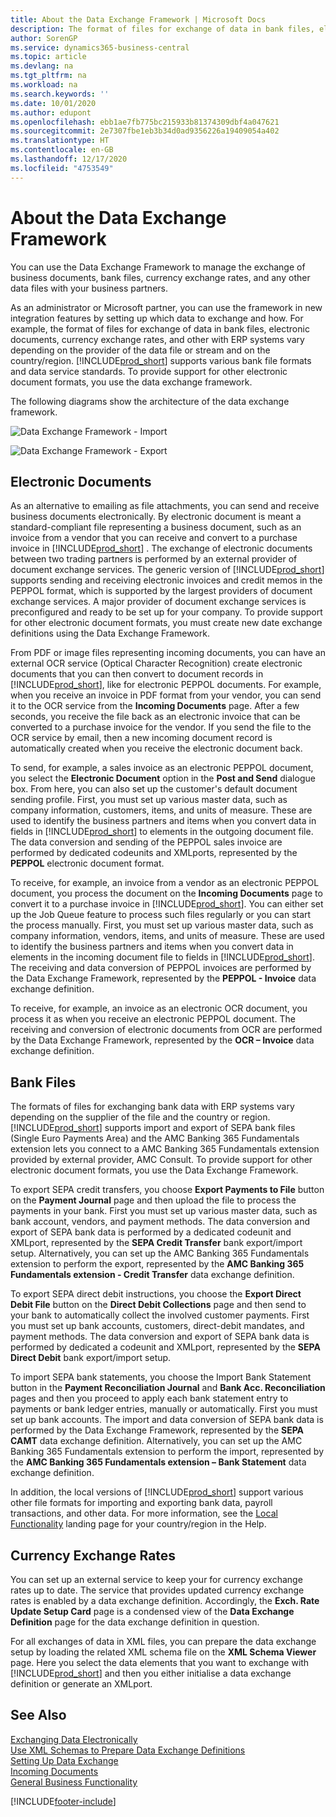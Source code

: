 ```yaml
---
title: About the Data Exchange Framework | Microsoft Docs
description: The format of files for exchange of data in bank files, electronic documents, currency exchange rates, and other with ERP systems vary depending on the provider of the data file or stream and on the country/region.
author: SorenGP
ms.service: dynamics365-business-central
ms.topic: article
ms.devlang: na
ms.tgt_pltfrm: na
ms.workload: na
ms.search.keywords: ''
ms.date: 10/01/2020
ms.author: edupont
ms.openlocfilehash: ebb1ae7fb775bc215933b81374309dbf4a047621
ms.sourcegitcommit: 2e7307fbe1eb3b34d0ad9356226a19409054a402
ms.translationtype: HT
ms.contentlocale: en-GB
ms.lasthandoff: 12/17/2020
ms.locfileid: "4753549"
---
```

# <a name="about-the-data-exchange-framework"></a>About the Data Exchange Framework

You can use the Data Exchange Framework to manage the exchange of business documents, bank files, currency exchange rates, and any other data files with your business partners.

As an administrator or Microsoft partner, you can use the framework in new integration features by setting up which data to exchange and how. For example, the format of files for exchange of data in bank files, electronic documents, currency exchange rates, and other with ERP systems vary depending on the provider of the data file or stream and on the country/region. [!INCLUDE[prod_short](includes/prod_short.md)] supports various bank file formats and data service standards. To provide support for other electronic document formats, you use the data exchange framework.

 The following diagrams show the architecture of the data exchange framework.  

 ![Data Exchange Framework &#45; Import](media/across-data-exchange/dataexchangeframework_import.png)  

 ![Data Exchange Framework &#45; Export](media/across-data-exchange/dataexchangeframework_export.png)  

## <a name="electronic-documents"></a>Electronic Documents

As an alternative to emailing as file attachments, you can send and receive business documents electronically. By electronic document is meant a standard-compliant file representing a business document, such as an invoice from a vendor that you can receive and convert to a purchase invoice in [!INCLUDE[prod_short](includes/prod_short.md)] . The exchange of electronic documents between two trading partners is performed by an external provider of document exchange services. The generic version of [!INCLUDE[prod_short](includes/prod_short.md)]  supports sending and receiving electronic invoices and credit memos in the PEPPOL format, which is supported by the largest providers of document exchange services. A major provider of document exchange services is preconfigured and ready to be set up for your company. To provide support for other electronic document formats, you must create new date exchange definitions using the Data Exchange Framework.  

 From PDF or image files representing incoming documents, you can have an external OCR service (Optical Character Recognition) create electronic documents that you can then convert to document records in [!INCLUDE[prod_short](includes/prod_short.md)], like for electronic PEPPOL documents. For example, when you receive an invoice in PDF format from your vendor, you can send it to the OCR service from the **Incoming Documents** page. After a few seconds, you receive the file back as an electronic invoice that can be converted to a purchase invoice for the vendor. If you send the file to the OCR service by email, then a new incoming document record is automatically created when you receive the electronic document back.  

 To send, for example, a sales invoice as an electronic PEPPOL document, you select the **Electronic Document** option in the **Post and Send** dialogue box. From here, you can also set up the customer's default document sending profile. First, you must set up various master data, such as company information, customers, items, and units of measure. These are used to identify the business partners and items when you convert data in fields in [!INCLUDE[prod_short](includes/prod_short.md)]  to elements in the outgoing document file. The data conversion and sending of the PEPPOL sales invoice are performed by dedicated codeunits and XMLports, represented by the **PEPPOL** electronic document format.  

 To receive, for example, an invoice from a vendor as an electronic PEPPOL document, you process the document on the **Incoming Documents** page to convert it to a purchase invoice in [!INCLUDE[prod_short](includes/prod_short.md)]. You can either set up the Job Queue feature to process such files regularly or you can start the process manually. First, you must set up various master data, such as company information, vendors, items, and units of measure. These are used to identify the business partners and items when you convert data in elements in the incoming document file to fields in [!INCLUDE[prod_short](includes/prod_short.md)]. The receiving and data conversion of PEPPOL invoices are performed by the Data Exchange Framework, represented by the **PEPPOL - Invoice** data exchange definition.  

  To receive, for example, an invoice as an electronic OCR document, you process it as when you receive an electronic PEPPOL document. The receiving and conversion of electronic documents from OCR are performed by the Data Exchange Framework, represented by the **OCR – Invoice** data exchange definition.  

## <a name="bank-files"></a>Bank Files

The formats of files for exchanging bank data with ERP systems vary depending on the supplier of the file and the country or region. [!INCLUDE[prod_short](includes/prod_short.md)] supports import and export of SEPA bank files (Single Euro Payments Area) and the AMC Banking 365 Fundamentals extension lets you connect to a AMC Banking 365 Fundamentals extension provided by external provider, AMC Consult. To provide support for other electronic document formats, you use the Data Exchange Framework.  

To export SEPA credit transfers, you choose **Export Payments to File** button on the **Payment Journal** page and then upload the file to process the payments in your bank. First you must set up various master data, such as bank account, vendors, and payment methods. The data conversion and export of SEPA bank data is performed by a dedicated codeunit and XMLport, represented by the **SEPA Credit Transfer** bank export/import setup. Alternatively, you can set up the AMC Banking 365 Fundamentals extension to perform the export, represented by the **AMC Banking 365 Fundamentals extension - Credit Transfer** data exchange definition.  

 To export SEPA direct debit instructions, you choose the **Export Direct Debit File** button on the **Direct Debit Collections** page and then send to your bank to automatically collect the involved customer payments. First you must set up bank accounts, customers, direct-debit mandates, and payment methods. The data conversion and export of SEPA bank data is performed by dedicated a codeunit and XMLport, represented by the **SEPA Direct Debit** bank export/import setup.  

 To import SEPA bank statements, you choose the Import Bank Statement button in the **Payment Reconciliation Journal** and **Bank Acc. Reconciliation** pages and then you proceed to apply each bank statement entry to payments or bank ledger entries, manually or automatically. First you must set up bank accounts. The import and data conversion of SEPA bank data is performed by the Data Exchange Framework, represented by the **SEPA CAMT** data exchange definition. Alternatively, you can set up the AMC Banking 365 Fundamentals extension to perform the import, represented by the **AMC Banking 365 Fundamentals extension – Bank Statement** data exchange definition.  

 In addition, the local versions of [!INCLUDE[prod_short](includes/prod_short.md)] support various other file formats for importing and exporting bank data, payroll transactions, and other data. For more information, see the [Local Functionality](about-localization.md) landing page for your country/region in the Help.  

## <a name="currency-exchange-rates"></a>Currency Exchange Rates

You can set up an external service to keep your for currency exchange rates up to date. The service that provides updated currency exchange rates is enabled by a data exchange definition. Accordingly, the **Exch. Rate Update Setup Card** page is a condensed view of the **Data Exchange Definition** page for the data exchange definition in question.  

For all exchanges of data in XML files, you can prepare the data exchange setup by loading the related XML schema file on the **XML Schema Viewer** page. Here you select the data elements that you want to exchange with [!INCLUDE[prod_short](includes/prod_short.md)]  and then you either initialise a data exchange definition or generate an XMLport.

## <a name="see-also"></a>See Also

[Exchanging Data Electronically](across-data-exchange.md)  
[Use XML Schemas to Prepare Data Exchange Definitions](across-how-to-use-xml-schemas-to-prepare-data-exchange-definitions.md)  
[Setting Up Data Exchange](across-set-up-data-exchange.md)  
[Incoming Documents](across-income-documents.md)  
[General Business Functionality](ui-across-business-areas.md)  


[!INCLUDE[footer-include](includes/footer-banner.md)]